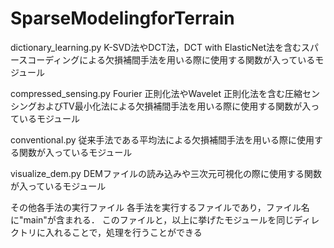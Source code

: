 # SparseModelingforTerrain

dictionary_learning.py
K-SVD法やDCT法，DCT with ElasticNet法を含むスパースコーディングによる欠損補間手法を用いる際に使用する関数が入っているモジュール

compressed_sensing.py
Fourier 正則化法やWavelet 正則化法を含む圧縮センシングおよびTV最小化法による欠損補間手法を用いる際に使用する関数が入っているモジュール

conventional.py
従来手法である平均法による欠損補間手法を用いる際に使用する関数が入っているモジュール

visualize_dem.py
DEMファイルの読み込みや三次元可視化の際に使用する関数が入っているモジュール

その他各手法の実行ファイル
各手法を実行するファイルであり，ファイル名に"main"が含まれる．
このファイルと，以上に挙げたモジュールを同じディレクトリに入れることで，処理を行うことができる



